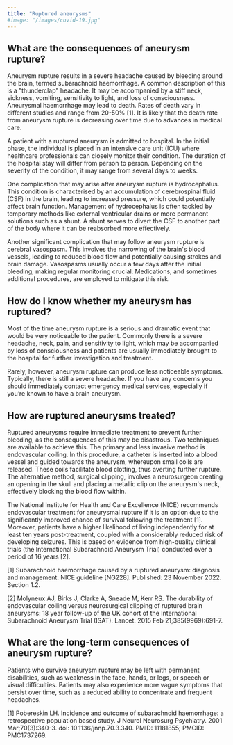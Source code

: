 ```yaml
---
title: "Ruptured aneurysms"
#image: "/images/covid-19.jpg"
---
```


## What are the consequences of aneurysm rupture?

Aneurysm rupture results in a severe headache caused by bleeding around the brain, termed subarachnoid haemorrhage. A common description of this is a "thunderclap" headache. It may be accompanied by a stiff neck, sickness, vomiting, sensitivity to light, and loss of consciousness. Aneurysmal haemorrhage may lead to death. Rates of death vary in different studies and range from 20-50% [1]. It is likely that the death rate from aneurysm rupture is decreasing over time due to advances in medical care. 

A patient with a ruptured aneurysm is admitted to hospital. In the initial phase, the individual is placed in an intensive care unit (ICU) where healthcare professionals can closely monitor their condition. The duration of the hospital stay will differ from person to person. Depending on the severity of the condition, it may range from several days to weeks.

One complication that may arise after aneurysm rupture  is hydrocephalus. This condition is characterised by an accumulation of cerebrospinal fluid (CSF) in the brain, leading to increased pressure, which could potentially affect brain function. Management of hydrocephalus is often tackled by temporary methods like external ventricular drains or more permanent solutions such as a shunt. A shunt serves to divert the CSF to another part of the body where it can be reabsorbed more effectively.

Another significant complication that may follow aneurysm rupture is cerebral vasospasm. This involves the narrowing of the brain's blood vessels, leading to reduced blood flow and potentially causing strokes and brain damage. Vasospasms usually occur a few days after the initial bleeding, making regular monitoring crucial. Medications, and sometimes additional procedures, are employed to mitigate this risk.


## How do I know whether my aneurysm has ruptured?

Most of the time aneurysm rupture is a serious and dramatic event that would be very noticeable to the patient. Commonly there is a severe headache, neck, pain, and sensitivity to light, which may be accompanied by loss of consciousness and patients are usually immediately brought to the hospital for further investigation and treatment.

Rarely, however, aneurysm rupture can produce less noticeable symptoms. Typically, there is still a severe headache. If you have any concerns you should immediately contact emergency medical services, especially if you’re known to have a brain aneurysm.


## How are ruptured aneurysms treated?

Ruptured aneurysms require immediate treatment to prevent further bleeding, as the consequences of this may be disastrous. Two techniques are available to achieve this. The primary and less invasive method is endovascular coiling. In this procedure, a catheter is inserted into a blood vessel and guided towards the aneurysm, whereupon small coils are released. These coils facilitate blood clotting, thus averting further rupture. The alternative method, surgical clipping, involves a neurosurgeon creating an opening in the skull and placing a metallic clip on the aneurysm's neck, effectively blocking the blood flow within.

The National Institute for Health and Care Excellence (NICE) recommends endovascular treatment for aneurysmal rupture if it is an option due to the significantly improved chance of survival following the treatment [1]. Moreover, patients have a higher likelihood of living independently for at least ten years post-treatment, coupled with a considerably reduced risk of developing seizures. This is based on evidence from high-quality clinical trials (the International Subarachnoid Aneurysm Trial) conducted over a period of 16 years [2]. 

[1] Subarachnoid haemorrhage caused by a ruptured aneurysm: diagnosis and management. NICE guideline [NG228]. Published: 23 November 2022. Section 1.2.

[2] Molyneux AJ, Birks J, Clarke A, Sneade M, Kerr RS. The durability of endovascular coiling versus neurosurgical clipping of ruptured brain aneurysms: 18 year follow-up of the UK cohort of the International Subarachnoid Aneurysm Trial (ISAT). Lancet. 2015 Feb 21;385(9969):691-7. 


## What are the long-term consequences of aneurysm rupture?

Patients who survive aneurysm rupture may be left with permanent disabilities, such as weakness in the face, hands, or legs, or speech or visual difficulties. Patients  may also experience more vague symptoms that persist over time, such as a reduced ability to concentrate and frequent headaches.

[1] Pobereskin LH. Incidence and outcome of subarachnoid haemorrhage: a retrospective population based study. J Neurol Neurosurg Psychiatry. 2001 Mar;70(3):340-3. doi: 10.1136/jnnp.70.3.340. PMID: 11181855; PMCID: PMC1737269.

